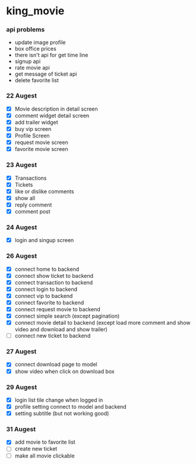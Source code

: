 # king_movie

### api problems
- update image profile
- box office prices
- there isn't api for get time line 
- signup api
- rate movie api
- get message of ticket api
- delete favorite list



### 22 Augest
- [x] Movie description in detail screen
- [x] comment widget detail screen
- [x] add trailer widget
- [x] buy vip screen
- [x] Profile Screen
- [x] request movie screen
- [x] favorite movie screen
  
### 23 Augest
- [x] Transactions
- [x] Tickets
- [x] like or dislike comments
- [x] show all
- [x] reply comment
- [x] comment post

### 24 Augest
- [x] login and singup screen


### 26 Augest
- [x] connect home to backend
- [x] connect show ticket to backend
- [x] connect transaction to backend
- [x] connect login to backend
- [x] connect vip to backend
- [x] connect favorite to backend
- [x] connect request movie to backend
- [x] connect simple search (except pagination)
- [x] connect movie detail to backend (except load more comment and show video and download and show trailer)
- [ ] connect new ticket to backend

### 27 Augest 
- [x] connect download page to model
- [x] show video when click on download box

### 29 Augest
- [x] login list tile change when logged in
- [x] profile setting connect to model and backend
- [x] setting subtitle (but not working good)

### 31 Augest
- [x] add movie to favorite list
- [ ] create new ticket
- [ ] make all movie clickable